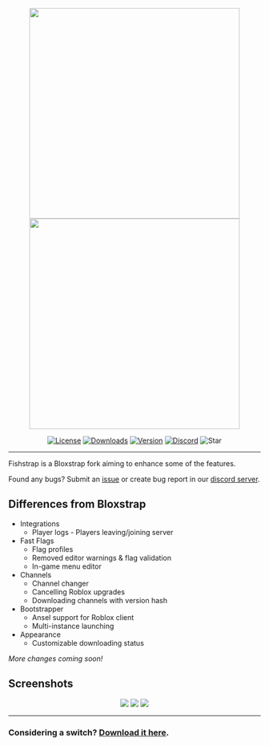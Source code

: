 


<p align="center">
    <img src="https://github.com/returnrqt/bloxstrap/raw/main/Images/Bloxstrap-full-dark.png#gh-dark-mode-only" width="420">
    <img src="https://github.com/returnrqt/bloxstrap/raw/main/Images/Bloxstrap-full-light.png#gh-light-mode-only" width="420">
</p>

<div align="center">

[![License][shield-repo-license]][repo-license]
[![Downloads][shield-repo-releases]][repo-releases]
[![Version][shield-repo-latest]][repo-latest]
[![Discord][shield-discord-server]][discord-invite]
![Star][shield-repo-stars]

</div>

----

Fishstrap is a Bloxstrap fork aiming to enhance some of the features.

Found any bugs? Submit an [issue](https://github.com/returnnrqt/fishstrap/issues) or create bug report in our [discord server](https://discord.gg/xSsamjAU84).

## Differences from Bloxstrap
- Integrations
  - Player logs - Players leaving/joining server
- Fast Flags
   - Flag profiles
   - Removed editor warnings & flag validation
   - In-game menu editor
 - Channels
   - Channel changer
   - Cancelling Roblox upgrades
   - Downloading channels with version hash
 - Bootstrapper
   - Ansel support for Roblox client
   - Multi-instance launching
  - Appearance
    - Customizable downloading status
 
 *More changes coming soon!*
 
## Screenshots
<p align="center">
    <img src="https://i.imgur.com/nUnjTTg.png"/>
    <img src="https://i.imgur.com/s7nechI.png"/>
    <img src="https://i.imgur.com/ZZdsQmJ.png"/>
<p>

----
### Considering a switch? [Download it here](https://github.com/returnrqt/fishstrap/releases).

[shield-repo-license]:  https://img.shields.io/github/license/returnnrqt/fishstrap?style=flat-square
[shield-repo-releases]: https://img.shields.io/github/downloads/returnnrqt/fishstrap/latest/total?color=981bfe&style=flat-square
[shield-repo-stars]: https://img.shields.io/github/stars/returnnrqt/fishstrap?color=dd9900&style=flat-square
[shield-repo-license]:  https://img.shields.io/github/license/returnnrqt/fishstrap?style=flat-square
[shield-repo-latest]:   https://img.shields.io/github/v/release/returnnrqt/fishstrap?color=7a39fb&style=flat-square

[shield-discord-server]: https://img.shields.io/discord/1299397064165429360?logo=discord&logoColor=white&label=discord&color=4d3dff&style=flat-square

[repo-license]:  https://github.com/returnnrqt/fishstrap/blob/main/LICENSE
[repo-actions]:  https://github.com/returnnrqt/fishstrap/actions
[repo-releases]: https://github.com/returnnrqt/fishstrap/releases
[repo-latest]:   https://github.com/returnnrqt/fishstrap/releases/latest

[discord-invite]:  https://discord.gg/xSsamjAU84
